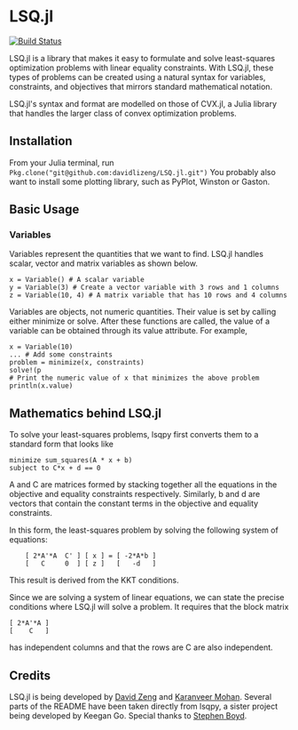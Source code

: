 # LSQ.jl

[![Build Status](https://travis-ci.org/davidlizeng/LSQ.jl.png)](https://travis-ci.org/davidlizeng/LSQ.jl)

LSQ.jl is a library that makes it easy to formulate and solve least-squares optimization problems with linear equality constraints. With LSQ.jl, these types of problems can be created using a natural syntax for variables, constraints, and objectives that mirrors standard mathematical notation.

LSQ.jl's syntax and format are modelled on those of CVX.jl, a Julia library that handles the larger class of convex optimization problems.

## Installation
From your Julia terminal, run `Pkg.clone("git@github.com:davidlizeng/LSQ.jl.git")`
You probably also want to install some plotting library, such as PyPlot, Winston or Gaston.

## Basic Usage

### Variables
Variables represent the quantities that we want to find. LSQ.jl handles scalar, vector and matrix variables as shown below.

```
x = Variable() # A scalar variable
y = Variable(3) # Create a vector variable with 3 rows and 1 columns
z = Variable(10, 4) # A matrix variable that has 10 rows and 4 columns
```

Variables are objects, not numeric quantities. Their value is set by calling either minimize or solve. After these functions are called, the value of a variable can be obtained through its value attribute. For example,

```
x = Variable(10)
... # Add some constraints
problem = minimize(x, constraints)
solve!(p
# Print the numeric value of x that minimizes the above problem
println(x.value) 
```

## Mathematics behind LSQ.jl

To solve your least-squares problems, lsqpy first converts them to a standard form that looks like

	minimize sum_squares(A * x + b)
	subject to C*x + d == 0
	
A and C are matrices formed by stacking together all the equations in the objective and equality constraints respectively. Similarly, b and d are vectors that contain the constant terms in the objective and equality constraints.

In this form, the least-squares problem by solving the following system of equations:
```
	[ 2*A'*A  C' ] [ x ] = [ -2*A*b ]
	[   C     0  ] [ z ]   [   -d   ]
```
This result is derived from the KKT conditions.

Since we are solving a system of linear equations, we can state the precise conditions where LSQ.jl will solve a problem. It requires that the block matrix

	[ 2*A'*A ]
	[    C   ]

has independent columns and that the rows are C are also independent.

## Credits
LSQ.jl is being developed by [David Zeng](http://www.stanford.edu/~dzeng0/) and [Karanveer Mohan](http://www.stanford.edu/~kvmohan/). Several parts of the README have been taken directly from lsqpy, a sister project being developed by Keegan Go. Special thanks to [Stephen Boyd](http://www.stanford.edu/~boyd/).
